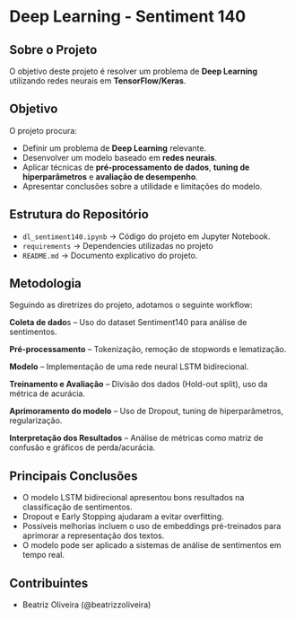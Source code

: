 # Deep Learning - Sentiment 140

## Sobre o Projeto
O objetivo deste projeto é resolver um problema de **Deep Learning** utilizando redes neurais em **TensorFlow/Keras**.

## Objetivo
O projeto procura:
- Definir um problema de **Deep Learning** relevante.
- Desenvolver um modelo baseado em **redes neurais**.
- Aplicar técnicas de **pré-processamento de dados**, **tuning de hiperparâmetros** e **avaliação de desempenho**.
- Apresentar conclusões sobre a utilidade e limitações do modelo.

## Estrutura do Repositório
- `dl_sentiment140.ipynb` → Código do projeto em Jupyter Notebook.
- `requirements` → Dependencies utilizadas no projeto
- `README.md` → Documento explicativo do projeto.

## Metodologia
Seguindo as diretrizes do projeto, adotamos o seguinte workflow:

**Coleta de dado**s – Uso do dataset Sentiment140 para análise de sentimentos.

**Pré-processamento** – Tokenização, remoção de stopwords e lematização.

**Modelo** – Implementação de uma rede neural LSTM bidirecional.

**Treinamento e Avaliação** – Divisão dos dados (Hold-out split), uso da métrica de acurácia.

**Aprimoramento do modelo** – Uso de Dropout, tuning de hiperparâmetros, regularização.

**Interpretação dos Resultados** – Análise de métricas como matriz de confusão e gráficos de perda/acurácia.

## Principais Conclusões
- O modelo LSTM bidirecional apresentou bons resultados na classificação de sentimentos.
- Dropout e Early Stopping ajudaram a evitar overfitting.
- Possíveis melhorias incluem o uso de embeddings pré-treinados para aprimorar a representação dos textos.
- O modelo pode ser aplicado a sistemas de análise de sentimentos em tempo real.

## Contribuintes
- Beatriz Oliveira (@beatrizzoliveira)

